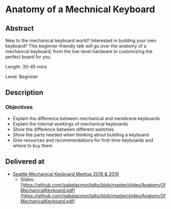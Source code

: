 # Anatomy of a Mechnical Keyboard

## Abstract
New to the mechanical keyboard world? Interested in building your own keyboard? This beginner-friendly talk will go over the anatomy of a mechanical keyboard, from the low-level hardware to customizing the perfect board for you.

Length: 30-45 mins

Level: Beginner

## Description
### Objectives
* Explain the difference between mechanical and membrane keyboards
* Explain the internal workings of mechanical keyboards
* Show the difference between different switches
* Show the parts needed when thinking about building a keyboard
* Give resources and recommendations for first-time keyboards and where to buy them

## Delivered at
* [Seattle Mechanical Keyboard Meetup 2018 & 2019](https://ckeys.org/events/smkmeetup/)
  * Slides: [https://github.com/isabelacmor/talks/blob/master/slides/AnatomyOfMechanicalKeyboard.pdf](https://github.com/isabelacmor/talks/blob/master/slides/AnatomyOfMechanicalKeyboard.pdf)
